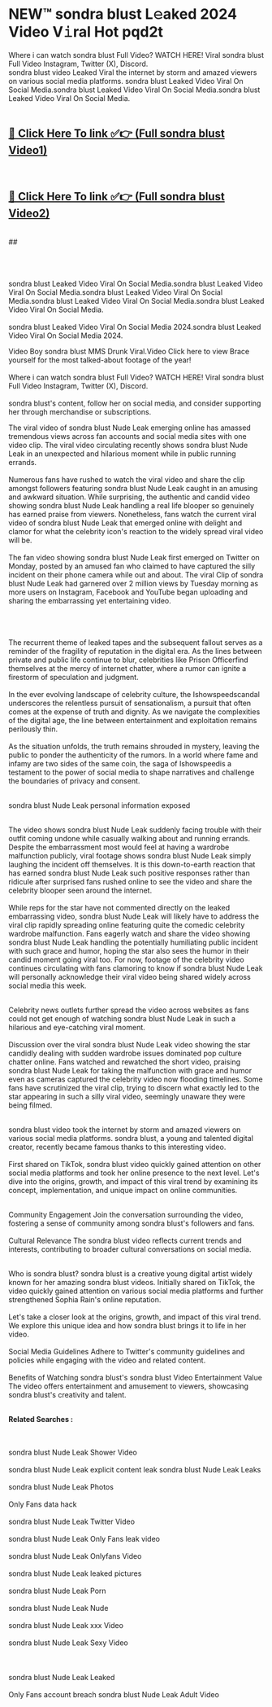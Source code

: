 
# NEW™ sondra blust L𝚎aked 2024 Video V𝚒ral Hot pqd2t

Where i can watch sondra blust Full Video? WATCH HERE! Viral sondra blust Full Video Instagram, Twitter (X), Discord. <br>
sondra blust video Leaked Viral the internet by storm and amazed viewers on various social media platforms. sondra blust Leaked Video Viral On Social Media.sondra blust Leaked Video Viral On Social Media.sondra blust Leaked Video Viral On Social Media.<br>
 <br>

##  <a href="hhttps://clipsfans.site?title=sondra_blust&ref=git">🔴 Click Here To link ✅👉 (Full sondra blust Video1)</a><br>
  <br>

##  <a href="https://clipsfans.site?title=sondra_blust&ref=git">🔴 Click Here To link ✅👉 (Full sondra blust Video2)</a><br>
  <br>
  ##


  <br>

  <br>

<br><br>
sondra blust Leaked Video Viral On Social Media.sondra blust Leaked Video Viral On Social Media.sondra blust Leaked Video Viral On Social Media.sondra blust Leaked Video Viral On Social Media.sondra blust Leaked Video Viral On Social Media.
<br><br>
sondra blust Leaked Video Viral On Social Media 2024.sondra blust Leaked Video Viral On Social Media 2024.


Video Boy sondra blust MMS Drunk Viral.Video Click here to view Brace yourself for the most talked-about footage of the year!
<br><br>
Where i can watch sondra blust Full Video? WATCH HERE! Viral sondra blust Full Video Instagram, Twitter (X), Discord.
<br><br>
sondra blust's content, follow her on social media, and consider supporting her through merchandise or subscriptions.


The viral video of sondra blust Nude Leak emerging online has amassed tremendous views across fan accounts and social media sites with one video clip. The viral video circulating recently shows sondra blust Nude Leak in an unexpected and hilarious moment while in public running errands.
<br><br>
Numerous fans have rushed to watch the viral video and share the clip amongst followers featuring sondra blust Nude Leak caught in an amusing and awkward situation. While surprising, the authentic and candid video showing sondra blust Nude Leak handling a real life blooper so genuinely has earned praise from viewers. Nonetheless, fans watch the current viral video of sondra blust Nude Leak that emerged online with delight and clamor for what the celebrity icon's reaction to the widely spread viral video will be.
<br><br>
The fan video showing sondra blust Nude Leak first emerged on Twitter on Monday, posted by an amused fan who claimed to have captured the silly incident on their phone camera while out and about. The viral Clip of sondra blust Nude Leak had garnered over 2 million views by Tuesday morning as more users on Instagram, Facebook and YouTube began uploading and sharing the embarrassing yet entertaining video.
<br><br>


<br><br>
The recurrent theme of leaked tapes and the subsequent fallout serves as a reminder of the fragility of reputation in the digital era. As the lines between private and public life continue to blur, celebrities like Prison Officerfind themselves at the mercy of internet chatter, where a rumor can ignite a firestorm of speculation and judgment.
<br><br>
In the ever evolving landscape of celebrity culture, the Ishowspeedscandal underscores the relentless pursuit of sensationalism, a pursuit that often comes at the expense of truth and dignity. As we navigate the complexities of the digital age, the line between entertainment and exploitation remains perilously thin.
<br><br>
As the situation unfolds, the truth remains shrouded in mystery, leaving the public to ponder the authenticity of the rumors. In a world where fame and infamy are two sides of the same coin, the saga of Ishowspeedis a testament to the power of social media to shape narratives and challenge the boundaries of privacy and consent.
<br><br>





sondra blust Nude Leak personal information exposed
<br><br>



The video shows sondra blust Nude Leak suddenly facing trouble with their outfit coming undone while casually walking about and running errands. Despite the embarrassment most would feel at having a wardrobe malfunction publicly, viral footage shows sondra blust Nude Leak simply laughing the incident off themselves. It is this down-to-earth reaction that has earned sondra blust Nude Leak such positive responses rather than ridicule after surprised fans rushed online to see the video and share the celebrity blooper seen around the internet.
<br><br>
While reps for the star have not commented directly on the leaked embarrassing video, sondra blust Nude Leak will likely have to address the viral clip rapidly spreading online featuring quite the comedic celebrity wardrobe malfunction. Fans eagerly watch and share the video showing sondra blust Nude Leak handling the potentially humiliating public incident with such grace and humor, hoping the star also sees the humor in their candid moment going viral too. For now, footage of the celebrity video continues circulating with fans clamoring to know if sondra blust Nude Leak will personally acknowledge their viral video being shared widely across social media this week.
<br><br>

Celebrity news outlets further spread the video across websites as fans could not get enough of watching sondra blust Nude Leak in such a hilarious and eye-catching viral moment.
<br><br>
Discussion over the viral sondra blust Nude Leak video showing the star candidly dealing with sudden wardrobe issues dominated pop culture chatter online. Fans watched and rewatched the short video, praising sondra blust Nude Leak for taking the malfunction with grace and humor even as cameras captured the celebrity video now flooding timelines. Some fans have scrutinized the viral clip, trying to discern what exactly led to the star appearing in such a silly viral video, seemingly unaware they were being filmed.
<br><br>


sondra blust video took the internet by storm and amazed viewers on various social media platforms. sondra blust, a young and talented digital creator, recently became famous thanks to this interesting video.
<br><br>
First shared on TikTok, sondra blust video quickly gained attention on other social media platforms and took her online presence to the next level. Let's dive into the origins, growth, and impact of this viral trend by examining its concept, implementation, and unique impact on online communities.
<br><br>

Community Engagement Join the conversation surrounding the video, fostering a sense of community among sondra blust's followers and fans.
<br><br>
Cultural Relevance The sondra blust video reflects current trends and interests, contributing to broader cultural conversations on social media.
<br><br>




Who is sondra blust? sondra blust is a creative young digital artist widely known for her amazing sondra blust videos. Initially shared on TikTok, the video quickly gained attention on various social media platforms and further strengthened Sophia Rain's online reputation.
<br><br>
Let's take a closer look at the origins, growth, and impact of this viral trend. We explore this unique idea and how sondra blust brings it to life in her video.
<br><br>
Social Media Guidelines Adhere to Twitter's community guidelines and policies while engaging with the video and related content.
<br><br>
Benefits of Watching sondra blust's sondra blust Video Entertainment Value The video offers entertainment and amusement to viewers, showcasing sondra blust's creativity and talent.
<br><br>




<strong>Related Searches :</strong>

<br><br>
sondra blust Nude Leak Shower Video
<br><br>
sondra blust Nude Leak explicit content leak
sondra blust Nude Leak Leaks
<br><br>
sondra blust Nude Leak Photos
<br><br>
Only Fans data hack
<br><br>
sondra blust Nude Leak Twitter Video
<br><br>
sondra blust Nude Leak Only Fans leak video
<br><br>
sondra blust Nude Leak Onlyfans Video
<br><br>
sondra blust Nude Leak leaked pictures
<br><br>
sondra blust Nude Leak Porn
<br><br>
sondra blust Nude Leak Nude
<br><br>
sondra blust Nude Leak xxx Video
<br><br>
sondra blust Nude Leak Sexy Video
<br><br>
<br><br>
sondra blust Nude Leak Leaked
<br><br>
Only Fans account breach
sondra blust Nude Leak Adult Video
<br><br>